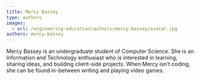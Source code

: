 ```yaml
---
title: Mercy Bassey
type: authors
images:
  - url: /engineering-education/authors/mercy-bassey/avatar.jpg
authors: mercy-bassey
---
```

Mercy Bassey is an undergraduate student of Computer Science. She is an Information and Technology enthusiast who is interested in learning, sharing ideas, and building client-side projects. When Mercy isn't coding, she can be found in-between writing and playing video games.  
